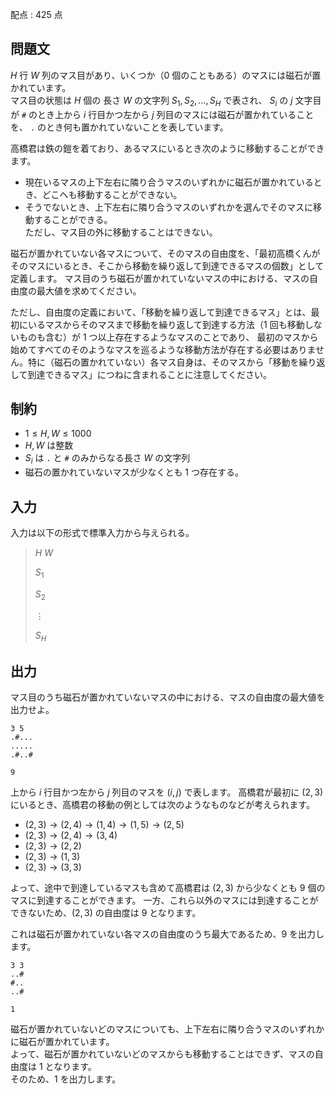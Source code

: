 配点 : $425$ 点

## 問題文

$H$ 行 $W$ 列のマス目があり、いくつか（$0$ 個のこともある）のマスには磁石が置かれています。<br>
マス目の状態は $H$ 個の 長さ $W$ の文字列 $S_1,S_2,\ldots,S_H$ で表され、
$S_i$ の $j$ 文字目が `#` のとき上から $i$ 行目かつ左から $j$ 列目のマスには磁石が置かれていることを、
`.` のとき何も置かれていないことを表しています。

高橋君は鉄の鎧を着ており、あるマスにいるとき次のように移動することができます。

- 現在いるマスの上下左右に隣り合うマスのいずれかに磁石が置かれているとき、どこへも移動することができない。
- そうでないとき、上下左右に隣り合うマスのいずれかを選んでそのマスに移動することができる。<br>
ただし、マス目の外に移動することはできない。

磁石が置かれていない各マスについて、そのマスの自由度を、「最初高橋くんがそのマスにいるとき、そこから移動を繰り返して到達できるマスの個数」として定義します。
マス目のうち磁石が置かれていないマスの中における、マスの自由度の最大値を求めてください。  

ただし、自由度の定義において、「移動を繰り返して到達できるマス」とは、最初にいるマスからそのマスまで移動を繰り返して到達する方法（$1$ 回も移動しないものも含む）が $1$ つ以上存在するようなマスのことであり、
最初のマスから始めてすべてのそのようなマスを巡るような移動方法が存在する必要はありません。特に（磁石の置かれていない）各マス自身は、そのマスから「移動を繰り返して到達できるマス」につねに含まれることに注意してください。

## 制約

- $1\leq H,W\leq 1000$
- $H,W$ は整数
- $S_i$ は `.` と `#` のみからなる長さ $W$ の文字列
- 磁石の置かれていないマスが少なくとも $1$ つ存在する。

## 入力

入力は以下の形式で標準入力から与えられる。

> $H$ $W$
> 
> $S_1$
> 
> $S_2$
> 
> $\vdots$
> 
> $S_H$

## 出力

マス目のうち磁石が置かれていないマスの中における、マスの自由度の最大値を出力せよ。

```input1
3 5
.#...
.....
.#..#
```

```output1
9
```

上から $i$ 行目かつ左から $j$ 列目のマスを $(i,j)$ で表します。
高橋君が最初に $(2,3)$ にいるとき、高橋君の移動の例としては次のようなものなどが考えられます。

- $(2,3)\to (2,4)\to (1,4)\to (1,5)\to (2,5)$
- $(2,3)\to (2,4)\to (3,4)$
- $(2,3)\to (2,2)$
- $(2,3)\to (1,3)$
- $(2,3)\to (3,3)$

よって、途中で到達しているマスも含めて高橋君は $(2,3)$ から少なくとも $9$ 個のマスに到達することができます。
一方、これら以外のマスには到達することができないため、$(2,3)$ の自由度は $9$ となります。

これは磁石が置かれていない各マスの自由度のうち最大であるため、$9$ を出力します。

```input2
3 3
..#
#..
..#
```

```output2
1
```

磁石が置かれていないどのマスについても、上下左右に隣り合うマスのいずれかに磁石が置かれています。<br>
よって、磁石が置かれていないどのマスからも移動することはできず、マスの自由度は $1$ となります。<br>
そのため、$1$ を出力します。